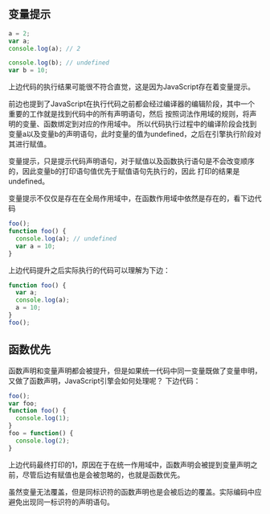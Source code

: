 ## 变量提示
```javascript
a = 2;
var a;
console.log(a); // 2

console.log(b); // undefined
var b = 10;
```
上边代码的执行结果可能很不符合直觉，这是因为JavaScript存在着变量提示。

前边也提到了JavaScript在执行代码之前都会经过编译器的编辑阶段，其中一个重要的工作就是找到代码中的所有声明语句，然后
按照词法作用域的规则，将声明的变量、函数绑定到对应的作用域中。
所以代码执行过程中的编译阶段会找到变量a以及变量b的声明语句，此时变量的值为undefined，之后在引擎执行阶段对其进行赋值。

变量提示，只是提示代码声明语句，对于赋值以及函数执行语句是不会改变顺序的，因此变量b的打印语句值优先于赋值语句先执行的，因此
打印的结果是undefined。

变量提示不仅仅是存在在全局作用域中，在函数作用域中依然是存在的，看下边代码
```javascript
foo();
function foo() {
  console.log(a); // undefined
  var a = 10;
}
```
上边代码提升之后实际执行的代码可以理解为下边：
```javascript
function foo() {
  var a;
  console.log(a);
  a = 10;
}
foo();
```

## 函数优先
函数声明和变量声明都会被提升，但是如果统一代码中同一变量既做了变量申明，又做了函数声明，JavaScript引擎会如何处理呢？
下边代码：
```javascript
foo();
var foo;
function foo() {
  console.log(1);
}
foo = function() {
  console.log(2);
}
```
上边代码最终打印的1，原因在于在统一作用域中，函数声明会被提到变量声明之前，尽管后边有赋值也是会被忽略的，也就是函数优先。

虽然变量无法覆盖，但是同标识符的函数声明也是会被后边的覆盖。实际编码中应避免出现同一标识符的声明语句。
